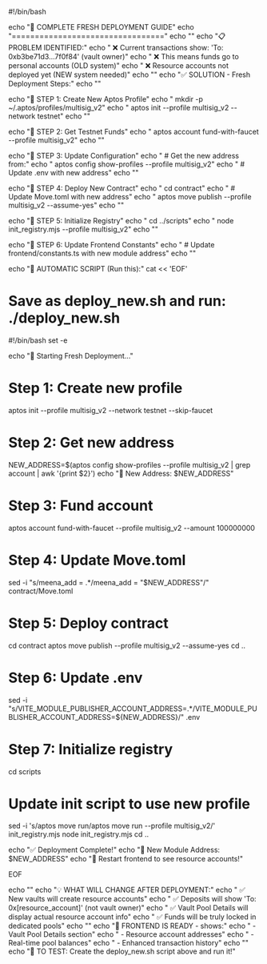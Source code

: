 #!/bin/bash

echo "🚀 COMPLETE FRESH DEPLOYMENT GUIDE"
echo "================================="
echo ""
echo "📋 PROBLEM IDENTIFIED:"
echo "   ❌ Current transactions show: 'To: 0xb3be71d3...7f0f84' (vault owner)"
echo "   ❌ This means funds go to personal accounts (OLD system)"
echo "   ❌ Resource accounts not deployed yet (NEW system needed)"
echo ""
echo "✅ SOLUTION - Fresh Deployment Steps:"
echo ""

echo "📌 STEP 1: Create New Aptos Profile"
echo "   mkdir -p ~/.aptos/profiles/multisig_v2"
echo "   aptos init --profile multisig_v2 --network testnet"
echo ""

echo "📌 STEP 2: Get Testnet Funds"
echo "   aptos account fund-with-faucet --profile multisig_v2"
echo ""

echo "📌 STEP 3: Update Configuration"
echo "   # Get the new address from:"
echo "   aptos config show-profiles --profile multisig_v2"
echo "   # Update .env with new address"
echo ""

echo "📌 STEP 4: Deploy New Contract"
echo "   cd contract"
echo "   # Update Move.toml with new address"
echo "   aptos move publish --profile multisig_v2 --assume-yes"
echo ""

echo "📌 STEP 5: Initialize Registry"
echo "   cd ../scripts"
echo "   node init_registry.mjs --profile multisig_v2"
echo ""

echo "📌 STEP 6: Update Frontend Constants"
echo "   # Update frontend/constants.ts with new module address"
echo ""

echo "🔧 AUTOMATIC SCRIPT (Run this):"
cat << 'EOF'
# Save as deploy_new.sh and run: ./deploy_new.sh

#!/bin/bash
set -e

echo "🚀 Starting Fresh Deployment..."

# Step 1: Create new profile
aptos init --profile multisig_v2 --network testnet --skip-faucet

# Step 2: Get new address
NEW_ADDRESS=$(aptos config show-profiles --profile multisig_v2 | grep account | awk '{print $2}')
echo "📍 New Address: $NEW_ADDRESS"

# Step 3: Fund account
aptos account fund-with-faucet --profile multisig_v2 --amount 100000000

# Step 4: Update Move.toml
sed -i "s/meena_add = .*/meena_add = \"$NEW_ADDRESS\"/" contract/Move.toml

# Step 5: Deploy contract
cd contract
aptos move publish --profile multisig_v2 --assume-yes
cd ..

# Step 6: Update .env
sed -i "s/VITE_MODULE_PUBLISHER_ACCOUNT_ADDRESS=.*/VITE_MODULE_PUBLISHER_ACCOUNT_ADDRESS=${NEW_ADDRESS}/" .env

# Step 7: Initialize registry
cd scripts
# Update init script to use new profile
sed -i 's/aptos move run/aptos move run --profile multisig_v2/' init_registry.mjs
node init_registry.mjs
cd ..

echo "✅ Deployment Complete!"
echo "📍 New Module Address: $NEW_ADDRESS" 
echo "🔄 Restart frontend to see resource accounts!"

EOF

echo ""
echo "💡 WHAT WILL CHANGE AFTER DEPLOYMENT:"
echo "   ✅ New vaults will create resource accounts"
echo "   ✅ Deposits will show 'To: 0x[resource_account]' (not vault owner)"
echo "   ✅ Vault Pool Details will display actual resource account info"
echo "   ✅ Funds will be truly locked in dedicated pools"
echo ""
echo "📱 FRONTEND IS READY - shows:"
echo "   - Vault Pool Details section"
echo "   - Resource account addresses"
echo "   - Real-time pool balances"
echo "   - Enhanced transaction history"
echo ""
echo "🎯 TO TEST: Create the deploy_new.sh script above and run it!"